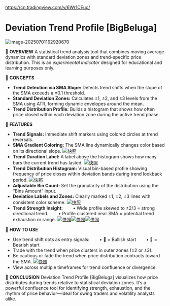 https://cn.tradingview.com/v/6Wr1CEuo/

# Deviation Trend Profile [BigBeluga]

![image-20250701162920670](https://pkuxiaohou.oss-cn-beijing.aliyuncs.com/img/202507011629740.png)

🔵 **OVERVIEW**
A statistical trend analysis tool that combines moving average dynamics with standard deviation zones and trend-specific price distribution.
This is an *experimental indicator* designed for educational and learning purposes only.

🔵 **CONCEPTS**

- **Trend Detection via SMA Slope:** Detects trend shifts when the slope of the SMA exceeds a ±0.1 threshold.
- **Standard Deviation Zones:** Calculates ±1, ±2, and ±3 levels from the SMA using ATR, forming dynamic envelopes around the mean.
- **Trend Distribution Profile:** Builds a histogram that shows how often price closed within each deviation zone during the active trend phase.

🔵 **FEATURES**

- **Trend Signals:** Immediate shift markers using colored circles at trend reversals.
- **SMA Gradient Coloring:** The SMA line dynamically changes color based on its directional slope.
  [![快照](https://www.tradingview.com/x/xEGtx1u2/)](https://www.tradingview.com/x/xEGtx1u2/)
- **Trend Duration Label:** A label above the histogram shows how many bars the current trend has lasted.
  [![快照](https://www.tradingview.com/x/ewbzmAAF/)](https://www.tradingview.com/x/ewbzmAAF/)
- **Trend Distribution Histogram:** Visual bin-based profile showing frequency of price closes within deviation bands during trend lookback period.
  [![快照](https://www.tradingview.com/x/KzHSXqIE/)](https://www.tradingview.com/x/KzHSXqIE/)
- **Adjustable Bin Count:** Set the granularity of the distribution using the “Bins Amount” input.
- **Deviation Labels and Zones:** Clearly marked ±1, ±2, ±3 lines with consistent color scheme.
  [![快照](https://www.tradingview.com/x/WkCCvWJ0/)](https://www.tradingview.com/x/WkCCvWJ0/)
- **Trend Strength Insight:**
    • Wide profile skewed to ±2/3 = strong directional trend.
    • Profile clustered near SMA = potential trend exhaustion or range.
  [![快照](https://www.tradingview.com/x/H8kSjJIN/)](https://www.tradingview.com/x/H8kSjJIN/)[![快照](https://www.tradingview.com/x/K0nveu1A/)](https://www.tradingview.com/x/K0nveu1A/)[![快照](https://www.tradingview.com/x/yB8qI24W/)](https://www.tradingview.com/x/yB8qI24W/)

🔵 **HOW TO USE**

- Use trend shift dots as entry signals:
    • 🔵 = Bullish start
    • 🔴 = Bearish start
- Trade with the trend when price clusters in outer zones (±2 or ±3).
- Be cautious or fade the trend when price distribution contracts toward the SMA.
  [![快照](https://www.tradingview.com/x/wtDtZtva/)](https://www.tradingview.com/x/wtDtZtva/)
- View across multiple timeframes for trend confluence or divergence.

🔵 **CONCLUSION**
Deviation Trend Profile [BigBeluga] visualizes how price distributes during trends relative to statistical deviation zones.
It’s a powerful confluence tool for identifying strength, exhaustion, and the rhythm of price behavior—ideal for swing traders and volatility analysts alike.

















































